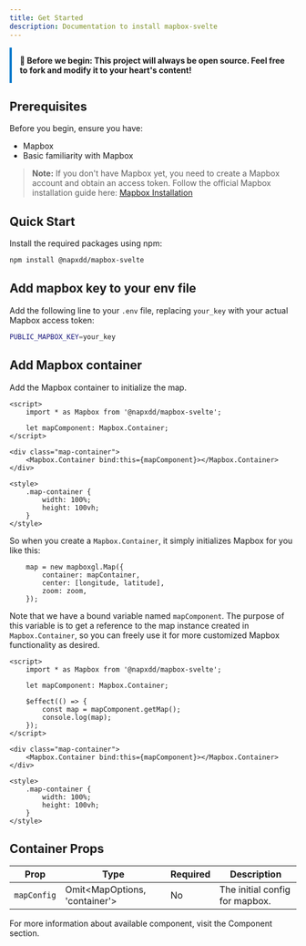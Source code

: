 ```yaml
---
title: Get Started
description: Documentation to install mapbox-svelte
---
```


<div style="padding: 1em; border-left: 4px solid #007acc; margin-bottom: 1.5em; font-weight: bold;">
🚀 Before we begin: This project will always be open source. Feel free to fork and modify it to your heart's content!
</div>

## Prerequisites

Before you begin, ensure you have:

- Mapbox
- Basic familiarity with Mapbox

> **Note:** If you don't have Mapbox yet, you need to create a Mapbox account and obtain an access token. Follow the official Mapbox installation guide here: [Mapbox Installation](https://docs.mapbox.com/mapbox-gl-js/guides/install/)

## Quick Start

Install the required packages using npm:

```bash
npm install @napxdd/mapbox-svelte
```

## Add mapbox key to your env file

Add the following line to your `.env` file, replacing `your_key` with your actual Mapbox access token:

```bash
PUBLIC_MAPBOX_KEY=your_key
```

## Add Mapbox container

Add the Mapbox container to initialize the map.

```svelte
<script>
	import * as Mapbox from '@napxdd/mapbox-svelte';

	let mapComponent: Mapbox.Container;
</script>

<div class="map-container">
	<Mapbox.Container bind:this={mapComponent}></Mapbox.Container>
</div>

<style>
	.map-container {
		width: 100%;
		height: 100vh;
	}
</style>
```

So when you create a `Mapbox.Container`, it simply initializes Mapbox for you like this:

```svelte
	map = new mapboxgl.Map({
		container: mapContainer,
		center: [longitude, latitude],
		zoom: zoom,
	});
```

Note that we have a bound variable named `mapComponent`. The purpose of this variable is to get a reference to the map instance created in `Mapbox.Container`, so you can freely use it for more customized Mapbox functionality as desired.

```svelte
<script>
	import * as Mapbox from '@napxdd/mapbox-svelte';

	let mapComponent: Mapbox.Container;

	$effect(() => {
		const map = mapComponent.getMap();
		console.log(map);
	});
</script>

<div class="map-container">
	<Mapbox.Container bind:this={mapComponent}></Mapbox.Container>
</div>

<style>
	.map-container {
		width: 100%;
		height: 100vh;
	}
</style>
```

## Container Props

| Prop        | Type                          | Required | Description                    |
| ----------- | ----------------------------- | -------- | ------------------------------ |
| `mapConfig` | Omit<MapOptions, 'container'> | No       | The initial config for mapbox. |

For more information about available component, visit the Component section.
